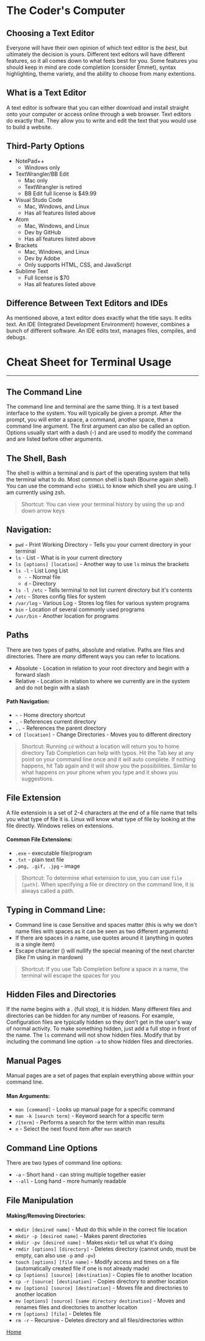 # The Coder's Computer

## Choosing a Text Editor
Everyone will have their own opinion of which text editor is the *best*, but ultimately the decision is yours. Different text editors will have different features, so it all comes down to what feels best for you. Some features you should keep in mind are code completion (consider Emmet), syntax highlighting, theme variety, and the ability to choose from many extentions. 

## What is a Text Editor
A text editor is software that you can either download and install straight onto your computer or access online through a web browser. Text editors do exactly that. They allow you to write and edit the text that you would use to build a website. 

## Third-Party Options
* NotePad++
  * Windows only
* TextWrangler/BB Edit
  * Mac only
  * TextWrangler is retired
  * BB Edit full license is $49.99
* Visual Studo Code
  * Mac, Windows, and Linux
  * Has all features listed above
* Atom
  * Mac, Windows, and Linux
  * Dev by GitHub
  * Has all features listed above
* Brackets
  * Mac, Windows, and Linux
  * Dev by Adobe
  * Only supports HTML, CSS, and JavaScript
* Sublime Text
  * Full license is $70
  * Has all features listed above

## Difference Between Text Editors and IDEs
As mentioned above, a text editor does exactly what the title says. It edits text. An IDE (Integrated Development Environment) however, combines a bunch of different software. An IDE edits text, manages files, compiles, and debugs.

# Cheat Sheet for Terminal Usage

___________________________________

## The Command Line
The command line and terminal are the same thing. It is a text based interface to the system. You will typically be given a prompt. After the prompt, you will enter a space, a command, another space, then a command line argument. The first argument can also be called an option. Options usually start with a dash (-) and are used to modify the command and are listed before other arguments.

## The Shell, Bash
The shell is within a terminal and is part of the operating system that tells the terminal what to do. Most common shell is bash (Bourne again shell). You can use the command `echo $SHELL` to know which shell you are using. I am currently using zsh.

> Shortcut: You can view your terminal history by using the up and down arrow keys

## Navigation:
* `pwd` - Print Working Directory - Tells you your current directory in your terminal
* `ls` - List - What is in your current directory 
* `ls [options] [location]` - Another way to use `ls` minus the brackets
* `ls -l` - List Long List
  * `-` - Normal file
  * `d` - Directory
* `ls -l /etc` - Tells terminal to not list current directory but it's contents
* `/etc` - Stores config files for system
* `/var/log` - Various Log - Stores log files for various system programs
* `bin` - Location of several commonly used programs 
* `/usr/bin` - Another location for programs

## Paths
There are two types of paths, absolute and relative. Paths are files and directories. There are *many* different ways you can refer to locations.
* Absolute - Location in relation to your root directory and begin with a forward slash
* Relative - Location in relation to where we currently are in the system and do not begin with a slash

#### Path Navigation:
* `~` - Home directory shortcut
* `.` - References current directory
* `..` - References the parent directory
* `cd [location]` - Change Directories - Moves you to different directory

> Shortcut: Running `cd` without a location will return you to home directory
> Tab Completion can help with typos. Hit the Tab key at any point on your command line once and it will auto complete. If nothing happens, hit Tab again and it will show you the possibilities. Similar to what happens on your phone when you type and it shows you suggestions.

## File Extension
A file extensioin is a set of 2-4 characters at the end of a file name that tells you what type of file it is. Linux will know what type of file by looking at the file directly. Windows relies on extensions.

#### Common File Extensions:
* `.exe` - executable file/program
* `.txt` - plain text file
* `.png, .gif, .jpg` - image

> Shortcut: To determine what extension to use, you can use `file [path]`. When specifying a file or directory on the command line, it is always called a path.

## Typing in Command Line:
* Command line is case Sensitive and spaces matter (this is why we don't name files with spaces as it can be seen as two different arguments)
* If there are spaces in a name, use quotes around it (anything in quotes is a single item)
* Escape character (\) will nullify the special meaning of the next charcter (like I'm using in mardown)

> Shortcut: If you use Tab Completion before a space in a name, the terminal will escape the spaces for you

## Hidden Files and Directories
If the name begins with a . (full stop), it is hidden. Many different files and directories can be hidden for any number of reasons. For example, Configuration files are typically hidden so they don't get in the user's way of normal activity.
To make something hidden, just add a full stop in front of the name. The `ls` command will not show hidden files. Modify that by including the command line option `-a` to show hidden files and directories.

## Manual Pages
Manual pages are a set of pages that explain everything above within your command line. 

#### Man Arguments:
* `man [command]` - Looks up manual page for a specific command
* `man -k [search term]` - Keyword search for a specific term
* `/[term]` - Performs a search for the term within man results
* `n` - Select the next found item after `man` search

## Command Line Options
There are two types of command line options:
* `-a` - Short hand - can string multiple together easier
* `--all` - Long hand - more humanly readable

## File Manipulation

#### Making/Removing Directories:
* `mkdir [desired name]` - Must do this while in the correct file location
* `mkdir -p [desired name]` - Makes parent directories
* `mkdir -pv [desired name]` - Makes `mkdir` tell us what it's doing
* `rmdir [options] [directory]` - Deletes directory (cannot undo, must be empty, can also use `-p` and `-pv`)
* `touch [options] [file name]` - Modify access and times on a file (automatically created file if one is not already made)
* `cp [options] [source] [destination]` - Copies file to another location
* `cp -r [source] [destination]` - Copies directory to another location
* `mv [options] [source] [destination]` - Moves file and directories to another location
* `mv [options] [source] [same directory destination]` - Moves and renames files and directories to another locaiton
* `rm [options] [file]` - Deletes file
* `rm -r` - Recursive - Deletes directory and all files/directories within

[Home](reading-notes.md)




